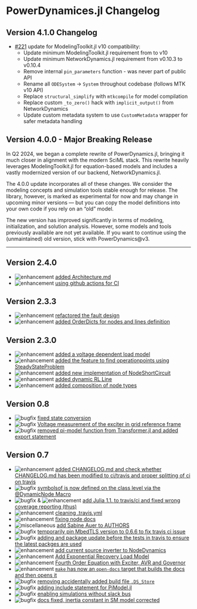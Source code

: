 # PowerDynamices.jl Changelog

## Version 4.1.0 Changelog
- [#221](https://github.com/JuliaDynamics/PowerDynamics.jl/pull/221) update for ModelingToolkit.jl v10 compatibility:
  - Update minimum ModelingToolkit.jl requirement from to v10
  - Update minimum NetworkDynamics.jl requirement from v0.10.3 to v0.10.4
  - Remove internal `pin_parameters` function - was never part of public API
  - Rename all `ODESystem` → `System` throughout codebase (follows MTK v10 API)
  - Replace `structural_simplify` with `mtkcompile` for model compilation
  - Replace custom `_to_zero()` hack with `implicit_output()` from NetworkDynamics
  - Update custom metadata system to use `CustomMetadata` wrapper for safer metadata handling

## Version 4.0.0 - Major Breaking Release
In Q2 2024, we began a complete rewrite of PowerDynamics.jl, bringing it much closer in alignment with the modern SciML stack. This rewrite heavily leverages ModelingToolkit.jl for equation-based models and includes a vastly modernized version of our backend, NetworkDynamics.jl.

The 4.0.0 update incorporates all of these changes. We consider the modeling concepts and simulation tools stable enough for release. The library, however, is marked as experimental for now and may change in upcoming minor versions — but you can copy the model definitions into your own code if you rely on an “old” model.

The new version has improved significantly in terms of modeling, initialization, and solution analysis. However, some models and tools previously available are not yet available. If you want to continue using the (unmaintained) old version, stick with PowerDynamics@v3.

--------------------------
## Version 2.4.0

* ![enhancement](https://img.shields.io/badge/PD-enhancement-%23a2eeef.svg) [added Architecture.md](https://github.com/JuliaEnergy/PowerDynamics.jl/issues/52)
* ![enhancement](https://img.shields.io/badge/PD-enhancement-%23a2eeef.svg) [using github actions for CI]()

## Version 2.3.3

* ![enhancement](https://img.shields.io/badge/PD-enhancement-%23a2eeef.svg) [refactored the fault design](https://github.com/JuliaEnergy/PowerDynamics.jl/issues/87)
* ![enhancement](https://img.shields.io/badge/PD-enhancement-%23a2eeef.svg) [added OrderDicts for nodes and lines definition](https://github.com/JuliaEnergy/PowerDynamics.jl/issues/86)

## Version 2.3.0

* ![enhancement](https://img.shields.io/badge/PD-enhancement-%23a2eeef.svg) [added a voltage dependent load model](https://github.com/JuliaEnergy/PowerDynamics.jl/pull/109)
* ![enhancement](https://img.shields.io/badge/PD-enhancement-%23a2eeef.svg) [added the feature to find operationpoints using SteadyStateProblem](https://github.com/JuliaEnergy/PowerDynamics.jl/pull/97)
* ![enhancement](https://img.shields.io/badge/PD-enhancement-%23a2eeef.svg) [added new implementation of NodeShortCircuit](https://github.com/JuliaEnergy/PowerDynBase.jl/pull/93)
* ![enhancement](https://img.shields.io/badge/PD-enhancement-%23a2eeef.svg) [added dynamic RL Line](https://github.com/JuliaEnergy/PowerDynamics.jl/pull/96)
* ![enhancement](https://img.shields.io/badge/PD-enhancement-%23a2eeef.svg) [added composition of node types](https://github.com/JuliaEnergy/PowerDynamics.jl/pull/75)

## Version 0.8

* ![bugfix](https://img.shields.io/badge/PD-bugfix-%23d73a4a.svg) [fixed state conversion](https://github.com/JuliaEnergy/PowerDynBase.jl/pull/62)
* ![bugfix](https://img.shields.io/badge/PD-bugfix-%23d73a4a.svg) [Voltage measurement of the exciter in grid reference frame](https://github.com/JuliaEnergy/PowerDynBase.jl/pull/63)
* ![bugfix](https://img.shields.io/badge/PD-bugfix-%23d73a4a.svg) [removed pi-model function from Transformer.jl and added export statement](https://github.com/JuliaEnergy/PowerDynamics.jl/pull/26)

## Version 0.7

* ![enhancement](https://img.shields.io/badge/PD-enhancement-%23a2eeef.svg) [added CHANGELOG.md and check whether CHANGELOG.md has been modified to ci/travis and proper splitting of ci on travis](https://github.com/JuliaEnergy/PowerDynBase.jl/pull/36)
* ![bugfix](https://img.shields.io/badge/PD-bugfix-%23d73a4a.svg) [symbolsof is now defined on the class level via the @DynamicNode Macro](https://github.com/JuliaEnergy/PowerDynBase.jl/pull/35)
* ![bugfix](https://img.shields.io/badge/PD-bugfix-%23d73a4a.svg) & ![enhancement](https://img.shields.io/badge/PD-enhancement-%23a2eeef.svg) [add Julia 1.1. to travis/ci and fixed wrong coverage reporting (thus)](https://github.com/JuliaEnergy/PowerDynBase.jl/pull/38)
* ![enhancement](https://img.shields.io/badge/PD-enhancement-%23a2eeef.svg) [cleaning .travis.yml](https://github.com/JuliaEnergy/PowerDynBase.jl/pull/39)
* ![enhancement](https://img.shields.io/badge/PD-enhancement-%23a2eeef.svg) [fixing node docs](https://github.com/JuliaEnergy/PowerDynBase.jl/pull/46)
* ![miscellaneous](https://img.shields.io/badge/PD-miscellaneous-lightgrey.svg) [add Sabine Auer to AUTHORS](https://github.com/JuliaEnergy/PowerDynBase.jl/pull/45)
* ![bugfix](https://img.shields.io/badge/PD-bugfix-%23d73a4a.svg) [temporarily pin MbedTLS version to 0.6.6 to fix travis ci issue](https://github.com/JuliaEnergy/PowerDynBase.jl/pull/49)
* ![bugfix](https://img.shields.io/badge/PD-bugfix-%23d73a4a.svg) [adding and package update before the tests in travis to ensure the latest packges are used](https://github.com/JuliaEnergy/PowerDynBase.jl/pull/50)
* ![enhancement](https://img.shields.io/badge/PD-enhancement-%23a2eeef.svg) [add current source inverter to NodeDynamics](https://github.com/JuliaEnergy/PowerDynBase.jl/pull/52)
* ![enhancement](https://img.shields.io/badge/PD-enhancement-%23a2eeef.svg) [Add Exponential Recovery Load Model](https://github.com/JuliaEnergy/PowerDynBase.jl/pull/54)
* ![enhancement](https://img.shields.io/badge/PD-enhancement-%23a2eeef.svg) [Fourth Order Equation with Exciter, AVR and Governor](https://github.com/JuliaEnergy/PowerDynBase.jl/pull/53)
* ![enhancement](https://img.shields.io/badge/PD-enhancement-%23a2eeef.svg) [`make` has now an `open-docs` target that builds the docs and then opens it](https://github.com/JuliaEnergy/PowerDynBase.jl/pull/55)
* ![bugfix](https://img.shields.io/badge/PD-bugfix-%23d73a4a.svg) [removing accidentally added build file `.DS_Store`](https://github.com/JuliaEnergy/PowerDynBase.jl/pull/49)
* ![bugfix](https://img.shields.io/badge/PD-bugfix-%23d73a4a.svg) [adding include statement for PiModel.jl](https://github.com/JuliaEnergy/PowerDynamics.jl/pull/29)
* ![bugfix](https://img.shields.io/badge/PD-bugfix-%23d73a4a.svg) [enabling simulations without slack bus](https://github.com/JuliaEnergy/PowerDynamics.jl/pull/34)
* ![bugfix](https://img.shields.io/badge/PD-bugfix-%23d73a4a.svg) [docs fixed, inertia constant in SM model corrected](https://github.com/JuliaEnergy/PowerDynamics.jl/pull/37)
